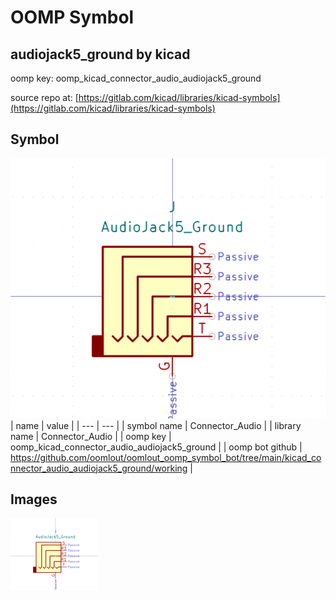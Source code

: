 # OOMP Symbol  
## audiojack5_ground  by kicad  
  
oomp key: oomp_kicad_connector_audio_audiojack5_ground  
  
source repo at: [https://gitlab.com/kicad/libraries/kicad-symbols](https://gitlab.com/kicad/libraries/kicad-symbols)  
## Symbol  
  
[![working.png](working_600.png)](working.png)  
| name | value | 
| --- | --- | 
| symbol name | Connector_Audio | 
| library name | Connector_Audio | 
| oomp key | oomp_kicad_connector_audio_audiojack5_ground | 
| oomp bot github | https://github.com/oomlout/oomlout_oomp_symbol_bot/tree/main/kicad_connector_audio_audiojack5_ground/working | 
## Images  
  
[![working.png](working_140.png)](working.png)  
